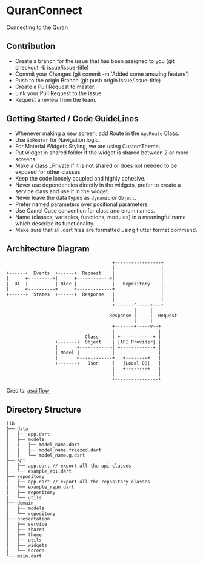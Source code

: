 # QuranConnect

Connecting to the Quran

## Contribution

- Create a branch for the issue that has been assigned to you (git checkout -b issue/issue-title)
- Commit your Changes (git commit -m 'Added some amazing feature')
- Push to the origin Branch (git push origin issue/issue-title)
- Create a Pull Request to master.
- Link your Pull Request to the issue.
- Request a review from the team.

## Getting Started / Code GuideLines

- Whenever making a new screen, add Route in the `AppRoute` Class.
- Use `GoRouter` for Navigation logic.
- For Material Widgets Styling, we are using CustomTheme.
- Put widget in shared folder if the widget is shared between 2 or more screens.
- Make a class _Private if it is not shared or does not needed to be exposed for other classes
- Keep the code loosely coupled and highly cohesive.
- Never use dependencies directly in the widgets, prefer to create a service class and use it in the widget.
- Never leave the data types as `dynamic` or `Object`.
- Prefer named parameters over positional parameters.
- Use Camel Case convention for class and enum names.
- Name (classes, variables, functions, modules) in a meaningful name which describe its functionality.
- Make sure that all .dart files are formatted using flutter format command.

## Architecture Diagram

```
                                       +-----------------+
                                       |                 |
+------+  Events  +------+  Request    |                 |
|      +--------->|      +------------>|                 |
|  UI  |          | Bloc |             |   Repository    |
|      <----------+      <-------------+                 |
+------+  States  +------+  Response   |                 |
                                       |                 |
                                       +-------^-----+---+
                                               |     |
                                      Response |     |  Request
                                               |     |
                                       +-------+-----v--+
                                       |                |
                             Class     | +------------+ |
                  +-------+  Object    | |API Provider| |
                  |       +----------->| +------------+ |
                  | Model |            |                |
                  |       <------------+   +--------+   |
                  +-------+   Json     |   |Local DB|   |
                                       |   +--------+   |
                                       |                |
                                       +----------------+
```
Credits: [asciiflow](https://asciiflow.com/)

## Directory Structure

```
lib
├── data
│   ├── app.dart
│   ├── models
│   |   ├── model_name.dart
│   |   ├── model_name.freezed.dart
│   |   └── model_name.g.dart
├── api
│   ├── app.dart // export all the api classes
│   └── example_api.dart
├── repository
│   ├── app.dart // export all the repository classes
|   └── example_repo.dart
│   ├── repository
|   └── utils
├── domain
│   ├── models
|   └── repository
├── presentation
│   ├── service
│   ├── shared
│   ├── theme
│   ├── utils
│   ├── widgets
|   └── screen
└── main.dart
```
